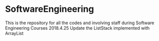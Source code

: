 # SoftwareEngineering
This is the repository for all the codes and involving staff during Software Engineering Courses
2018.4.25
  Update the ListStack implemented with ArrayList
